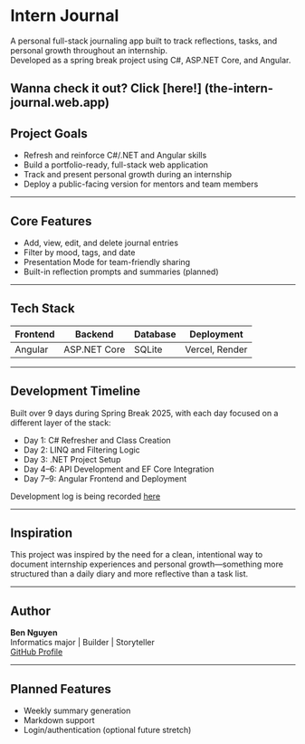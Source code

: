 # Intern Journal

A personal full-stack journaling app built to track reflections, tasks, and personal growth throughout an internship.  
Developed as a spring break project using C#, ASP.NET Core, and Angular.

Wanna check it out? Click [here!] (the-intern-journal.web.app)
---

## Project Goals

- Refresh and reinforce C#/.NET and Angular skills  
- Build a portfolio-ready, full-stack web application  
- Track and present personal growth during an internship  
- Deploy a public-facing version for mentors and team members  

---

## Core Features

- Add, view, edit, and delete journal entries  
- Filter by mood, tags, and date  
- Presentation Mode for team-friendly sharing  
- Built-in reflection prompts and summaries (planned)

---

## Tech Stack

| Frontend | Backend      | Database | Deployment     |
|----------|--------------|----------|----------------|
| Angular  | ASP.NET Core | SQLite   | Vercel, Render |

---

## Development Timeline

Built over 9 days during Spring Break 2025, with each day focused on a different layer of the stack:

- Day 1: C# Refresher and Class Creation  
- Day 2: LINQ and Filtering Logic  
- Day 3: .NET Project Setup  
- Day 4–6: API Development and EF Core Integration  
- Day 7–9: Angular Frontend and Deployment

Development log is being recorded [here](https://docs.google.com/document/d/1HmpJuSzzO_oh3IDfeNNfstMAsbuNh0-NHO0qXeTs9Io/edit?usp=sharing)  

---

## Inspiration

This project was inspired by the need for a clean, intentional way to document internship experiences and personal growth—something more structured than a daily diary and more reflective than a task list.

---

## Author

**Ben Nguyen**  
Informatics major | Builder | Storyteller  
[GitHub Profile](https://github.com/bennguyen25)

---

## Planned Features

- Weekly summary generation  
- Markdown support  
- Login/authentication (optional future stretch)
